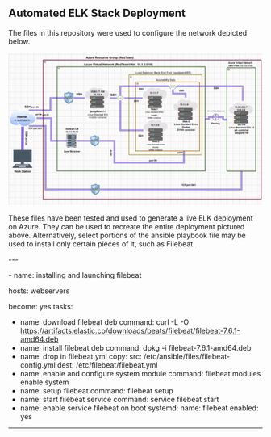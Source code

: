 ## Automated ELK Stack Deployment
The files in this repository were used to configure the network depicted below.

![diagram](Diagrams/Cloud_Diagram.png.png?raw=true)


These files have been tested and used to generate a live ELK deployment on Azure. They can be used to recreate the entire deployment pictured above. Alternatively, select portions of the ansible playbook file may be used to install only certain pieces of it, such as Filebeat.

\---

\- name: installing and launching filebeat

  hosts: webservers
  
  become: yes
  tasks:
- name: download filebeat deb
  command: curl -L -O https://artifacts.elastic.co/downloads/beats/filebeat/filebeat-7.6.1-amd64.deb 
- name: install filebeat deb
  command: dpkg -i filebeat-7.6.1-amd64.deb
- name: drop in filebeat.yml 
  copy:
    src: /etc/ansible/files/filebeat-config.yml
    dest: /etc/filebeat/filebeat.yml
- name: enable and configure system module
  command: filebeat modules enable system
- name: setup filebeat
  command: filebeat setup
- name: start filebeat service
  command: service filebeat start
- name: enable service filebeat on boot
  systemd:
    name: filebeat
    enabled: yes
---
